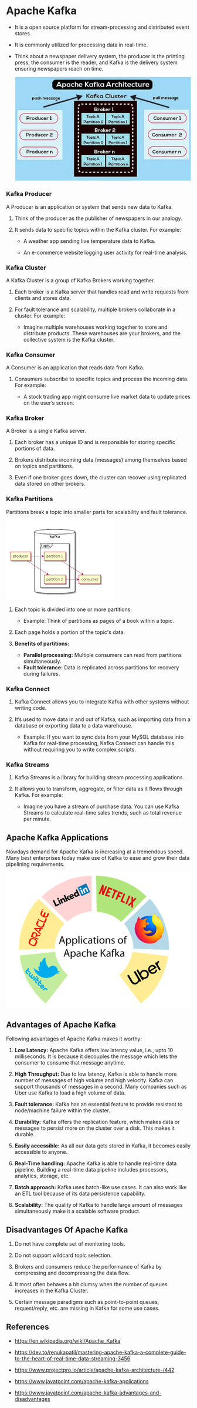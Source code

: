 # Apache Kafka 
 
* It is a open source platform for stream-processing and distributed event stores.
 
 * It is commonly utilized for processing data in real-time.
 
 * Think about a newspaper delivery system, the producer is the printing press, the consumer is the reader, and Kafka is the delivery system ensuring newspapers reach on time.
  
      ![Apache_Kafka.md](/pictures/structure.png)
 

### Kafka Producer

   A Producer is an application or system that sends new data to Kafka.
 
 1. Think of the producer as the publisher of newspapers in our analogy.

 2. It sends data to specific topics within the Kafka cluster. For example:

     *  A weather app sending live temperature data to Kafka.
  
     *  An e-commerce website logging user activity for real-time analysis.
 
 ### Kafka Cluster

 A Kafka Cluster is a group of Kafka Brokers working together.

1. Each broker is a Kafka server that handles read and write requests from clients and stores data.
   
2. For fault tolerance and scalability, multiple brokers collaborate in a cluster. For example:
    * Imagine multiple warehouses working together to store and distribute products. These warehouses are your brokers, and the collective system is the Kafka cluster.
  
### Kafka Consumer
A Consumer is an application that reads data from Kafka. 

1. Consumers subscribe to specific topics and process the incoming data. For example:
   
   * A stock trading app might consume live market data to update prices on the user’s screen.

### Kafka Broker
A Broker is a single Kafka server.

1. Each broker has a unique ID and is responsible for storing specific portions of data.
   
2. Brokers distribute incoming data (messages) among themselves based on topics and partitions.

3. Even if one broker goes down, the cluster can recover using replicated data stored on other brokers.

### Kafka Partitions
Partitions break a topic into smaller parts for scalability and fault tolerance.

![Apache_Kafka.md](/pictures/partitions.png)

1. Each topic is divided into one or more partitions.
   * Example: Think of partitions as pages of a book within a topic.
   
2. Each page holds a portion of the topic's data.
   
3. **Benefits of partitions:**
   *  **Parallel processing:** Multiple consumers can read from partitions simultaneously.
   *   **Fault tolerance:** Data is replicated across partitions for recovery during failures.

### Kafka Connect
1. Kafka Connect allows you to integrate Kafka with other systems without writing code.

2. It’s used to move data in and out of Kafka, such as importing data from a database or exporting data to a data warehouse.
   * Example: If you want to sync data from your MySQL database into Kafka for real-time processing, Kafka Connect can handle this without requiring you to write complex scripts.
  
### Kafka Streams

1. Kafka Streams is a library for building stream processing applications.

2. It allows you to transform, aggregate, or filter data as it flows through Kafka. For example: 
   
     * Imagine you have a stream of purchase data. You can use Kafka Streams to calculate real-time sales trends, such as total revenue per minute.
 
 ## Apache Kafka Applications

 Nowdays demand for Apache Kafka is increasing at a tremendous speed. Many best enterprises today make use of Kafka to ease and grow their data pipelining requirements.

 ![Apache_kafka.md](/pictures/Application.png)


## Advantages of Apache Kafka

Following advantages of Apache Kafka makes it worthy:

1. **Low Latency:** Apache Kafka offers low latency value, i.e., upto 10 milliseconds. It is because it decouples the message which lets the consumer to consume that message anytime.
   
2. **High Throughput:** Due to low latency, Kafka is able to handle more number of messages of high volume and high velocity. Kafka can support thousands of messages in a second. Many companies such as Uber use Kafka to load a high volume of data.
   
3. **Fault tolerance:** Kafka has an essential feature to provide resistant to node/machine failure within the cluster.
   
4. **Durability:** Kafka offers the replication feature, which makes data or messages to persist more on the cluster over a disk. This makes it durable.
   
5. **Easily accessible:** As all our data gets stored in Kafka, it becomes easily accessible to anyone.

6. **Real-Time handling:** Apache Kafka is able to handle real-time data pipeline. Building a real-time data pipeline includes processors, analytics, storage, etc.
   
7. **Batch approach:** Kafka uses batch-like use cases. It can also work like an ETL tool because of its data persistence capability.
   
8. **Scalability:** The quality of Kafka to handle large amount of messages simultaneously make it a scalable software product.


## Disadvantages Of Apache Kafka


1. Do not have complete set of monitoring tools.
   
   
2. Do not support wildcard topic selection.

3. Brokers and consumers reduce the performance of Kafka by compressing and decompressing the data flow. 
   
4. It most often behaves a bit clumsy when the number of queues increases in the Kafka Cluster.
   
5. Certain message paradigms such as point-to-point queues, request/reply, etc. are missing in Kafka for some use cases.

## References 
 
* https://en.wikipedia.org/wiki/Apache_Kafka
 
* https://dev.to/renukapatil/mastering-apache-kafka-a-complete-guide-to-the-heart-of-real-time-data-streaming-3456
 
* https://www.projectpro.io/article/apache-kafka-architecture-/442

* https://www.javatpoint.com/apache-kafka-applications

* https://www.javatpoint.com/apache-kafka-advantages-and-disadvantages
 
  
 
 
